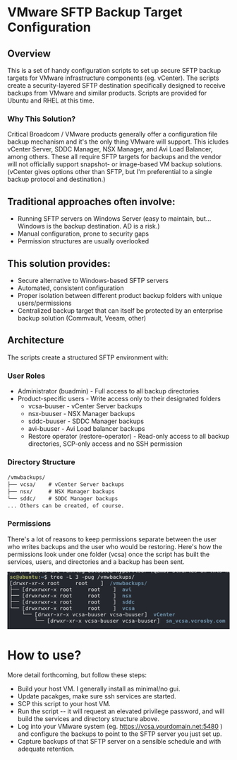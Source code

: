 # VMware SFTP Backup Target Configuration
## Overview
This is a set of handy configuration scripts to set up secure SFTP backup targets for VMware infrastructure components (eg. vCenter). The scripts create a security-layered SFTP destination specifically designed to receive backups from VMware and similar products. Scripts are provided for Ubuntu and RHEL at this time.
### Why This Solution?
Critical Broadcom / VMware products generally offer a configuration file backup mechanism and it's the only thing VMware will support. This icludes vCenter Server, SDDC Manager, NSX Manager, and Avi Load Balancer, among others. These all require SFTP targets for backups and the vendor will not officially support snapshot- or image-based VM backup solutions. (vCenter gives options other than SFTP, but I'm preferential to a single backup protocol and destination.)
## Traditional approaches often involve:
- Running SFTP servers on Windows Server (easy to maintain, but... Windows is the backup destination. AD is a risk.)
- Manual configuration, prone to security gaps
- Permission structures are usually overlooked

## This solution provides:
- Secure alternative to Windows-based SFTP servers
- Automated, consistent configuration
- Proper isolation between different product backup folders with unique users/permissions
- Centralized backup target that can itself be protected by an enterprise backup solution (Commvault, Veeam, other)

## Architecture
The scripts create a structured SFTP environment with:
### User Roles
- Administrator (buadmin) - Full access to all backup directories
- Product-specific users - Write access only to their designated folders
  - vcsa-buuser - vCenter Server backups
  - nsx-buuser - NSX Manager backups
  - sddc-buuser - SDDC Manager backups
  - avi-buuser - Avi Load balancer backups
  - Restore operator (restore-operator) - Read-only access to all backup directories, SCP-only access and no SSH permission

### Directory Structure
```
/vmwbackups/
├── vcsa/    # vCenter Server backups
├── nsx/     # NSX Manager backups
└── sddc/    # SDDC Manager backups
... Others can be created, of course.
```

### Permissions
There's a lot of reasons to keep permissions separate between the user who writes backups and the user who would be restoring. Here's how the permissions look under one folder (vcsa) once the script has built the services, users, and directories and a backup has been sent. 

![Backup Directory Permissions](./assets/folder-permissions1.png)

# How to use? 
More detail forthcoming, but follow these steps:
 - Build your host VM. I generally install as minimal/no gui. 
 - Update pacakges, make sure ssh services are started. 
 - SCP this script to your host VM. 
 - Run the script -- it will request an elevated privilege password, and will build the services and directory structure above.
 - Log into your VMware system (eg. https://vcsa.yourdomain.net:5480 ) and configure the backups to point to the SFTP server you just set up.
 - Capture backups of that SFTP server on a sensible schedule and with adequate retention.
